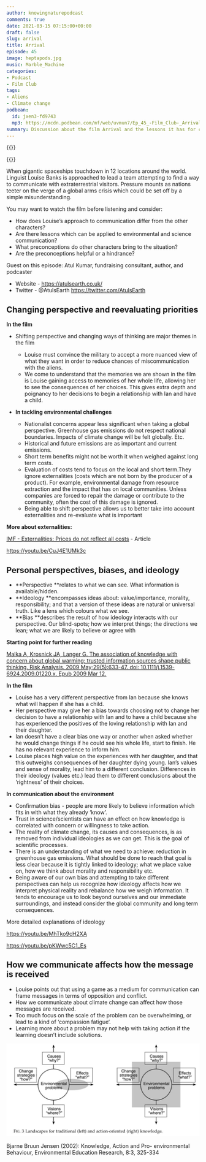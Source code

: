 ```yaml
---
author: knowingnaturepodcast
comments: true
date: 2021-03-15 07:15:00+00:00
draft: false
slug: arrival
title: Arrival
episode: 45
image: heptapods.jpg
music: Marble_Machine
categories:
- Podcast
- Film Club
tags:
- Aliens
- Climate change
podbean:
  id: jxen3-fd9743
  mp3: https://mcdn.podbean.com/mf/web/uvmun7/Ep_45_-Film_Club-_Arrival5zx2v.mp3
summary: Discussion about the film Arrival and the lessons it has for climate activism and communication. We discuss the importance of taking different perspectives and recognizing personal biases in communicaton
---
```


{{<podcast-player>}}

{{<film title="Arrival"
        director="Denis Villeneuve"
        starring="Amy Adams, Jeremy Renner, Forest Whitaker"
        thumb="arrival.jpg"
        release-date="2016-09-02"
        runtime="1h56m"
        rating="PG-13"
        imdb-link="https://www.imdb.com/title/tt2543164">}}

When gigantic spaceships touchdown in 12 locations around the world. Linguist
Louise Banks is approached to lead a team attempting to find a way to
communicate with  extraterrestrial visitors. Pressure mounts as nations teeter
on the verge of a global arms crisis which could be set off by a simple
misunderstanding.

You may want to watch the film before listening and consider:

  * How does Louise’s approach to communication differ from the other characters?
  * Are there lessons which can be applied to environmental and science communication?
  * What preconceptions do other characters bring to the situation? 
  * Are the preconceptions helpful or a hindrance?

Guest on this episode: Atul Kumar, fundraising consultant, author, and
podcaster

  * Website - <https://atulsearth.co.uk/>
  * Twitter - @AtulsEarth <https://twitter.com/AtulsEarth>

## **Changing perspective and reevaluating priorities**

**In the film**

  * Shifting perspective and changing ways of thinking are major themes in the film
    * Louise must convince the military to accept a more nuanced view of what they want in order to reduce chances of miscommunication with the aliens.
    * We come to understand that the memories we are shown in the film is Louise gaining access to memories of her whole life, allowing her to see the consequences of her choices. This gives extra depth and poignancy to her decisions to begin a relationship with Ian and have a child.

  * **In tackling environmental challenges**
    * Nationalist concerns appear less significant when taking a global perspective. Greenhouse gas emissions do not respect national boundaries. Impacts of climate change will be felt globally. Etc.
    * Historical and future emissions are as important and current emissions.
    * Short term benefits might not be worth it when weighed against long term costs.
    * Evaluation of costs tend to focus on the local and short term.They ignore externalities (costs which are not born by the producer of a product). For example, environmental damage from resource extraction and the impact that has on local communities. Unless companies are forced to repair the damage or contribute to the community, often the cost of this damage is ignored.
    * Being able to shift perspective allows us to better take into account externalities and re-evaluate what is important

**More about externalities:**

[IMF - Externalities: Prices do not reflect all costs](https://www.imf.org/external/pubs/ft/fandd/basics/external.htm) \- Article

<https://youtu.be/CuJ4E1UMk3c>

## **Personal perspectives, biases, and ideology**

  * **Perspective **relates to what we can see. What information is available/hidden.
  *  **Ideology **encompasses ideas about: value/importance, morality, responsibility; and that a version of these ideas are natural or universal truth. Like a lens which colours what we see.
  *  **Bias **describes the result of how ideology interacts with our perspective. Our blind-spots; how we interpret things; the directions we lean; what we are likely to believe or agree with

**Starting point for further reading**

[Malka A, Krosnick JA, Langer G. The association of knowledge with concern about global warming: trusted information sources shape public thinking. Risk Analysis. 2009 May;29(5):633-47. doi: 10.1111/j.1539-6924.2009.01220.x. Epub 2009 Mar 12. ](https://www.researchgate.net/publication/24215965_The_Association_of_Knowledge_with_Concern_About_Global_Warming_Trusted_Information_Sources_Shape_Public_Thinking)

**In the film**

  * Louise has a very different perspective from Ian because she knows what will happen if she has a child. 
  * Her perspective may give her a bias towards choosing not to change her decision to have a relationship with Ian and to have a child because she has experienced the positives of the loving relationship with Ian and their daughter. 
  * Ian doesn’t have a clear bias one way or another when asked whether he would change things if he could see his whole life, start to finish. He has no relevant experience to inform him.
  * Louise places high value on the experiences with her daughter, and that this outweighs consequences of her daughter dying young. Ian’s values and sense of morality, lead him to a different conclusion. Differences in their ideology (values etc.) lead them to different conclusions about the ‘rightness’ of their choices.

**In communication about the environment**

  * Confirmation bias - people are more likely to believe information which fits in with what they already ‘know’.
  * Trust in science/scientists can have an effect on how knowledge is correlated with concern or willingness to take action.
  * The reality of climate change, its causes and consequences, is as removed from individual ideologies as we can get. This is the goal of scientific processes.
  * There is an understanding of what we need to achieve: reduction in greenhouse gas emissions. What should be done to reach that goal is less clear because it is tightly linked to ideology; what we place value on, how we think about morality and responsibility etc. 
  * Being aware of our own bias and attempting to take different perspectives can help us recognize how ideology affects how we interpret physical reality and rebalance how we weigh information. It tends to encourage us to look beyond ourselves and our immediate surroundings, and instead consider the global community and long term consequences.

More detailed explanations of ideology

https://youtu.be/MhTko9cH2XA

https://youtu.be/pKWwc5C1_Es

## **How we communicate affects how the message is received**

  * Louise points out that using a game as a medium for communication can frame messages in terms of opposition and conflict.
  * How we communicate about climate change can affect how those messages are received.
  * Too much focus on the scale of the problem can be overwhelming, or lead to a kind of ‘compassion fatigue‘.
  * Learning more about a problem may not help with taking action if the learning doesn’t include solutions.

![](traditional-and-action-oriented-knowledge.jpg)

Bjarne Bruun Jensen (2002): Knowledge, Action and Pro- environmental
Behaviour, Environmental Education Research, 8:3, 325-334


